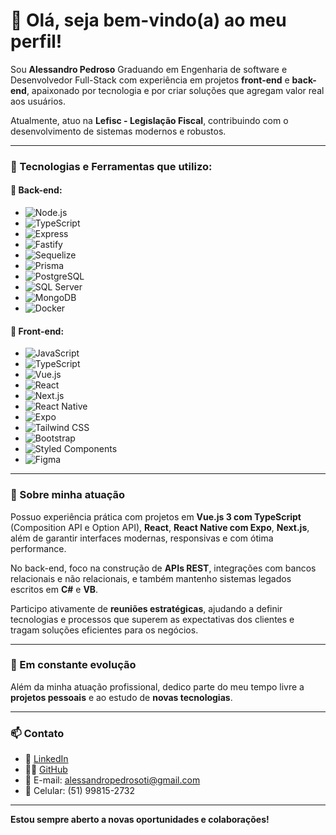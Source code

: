 # 👋 Olá, seja bem-vindo(a) ao meu perfil!

Sou **Alessandro Pedroso** Graduando em Engenharia de software e Desenvolvedor Full-Stack com experiência em projetos **front-end** e **back-end**, apaixonado por tecnologia e por criar soluções que agregam valor real aos usuários.

Atualmente, atuo na **Lefisc - Legislação Fiscal**, contribuindo com o desenvolvimento de sistemas modernos e robustos.

---

### 🚀 Tecnologias e Ferramentas que utilizo:

#### 🔧 Back-end:
- ![Node.js](https://img.shields.io/badge/-Node.js-339933?logo=nodedotjs&logoColor=white&style=flat)
- ![TypeScript](https://img.shields.io/badge/-TypeScript-3178C6?logo=typescript&logoColor=white&style=flat)
- ![Express](https://img.shields.io/badge/-Express-000000?logo=express&logoColor=white&style=flat)
- ![Fastify](https://img.shields.io/badge/-Fastify-000000?logo=fastify&logoColor=white&style=flat)
- ![Sequelize](https://img.shields.io/badge/-Sequelize-52B0E7?logo=sequelize&logoColor=white&style=flat)
- ![Prisma](https://img.shields.io/badge/-Prisma-2D3748?logo=prisma&logoColor=white&style=flat)
- ![PostgreSQL](https://img.shields.io/badge/-PostgreSQL-336791?logo=postgresql&logoColor=white&style=flat)
- ![SQL Server](https://img.shields.io/badge/-SQL%20Server-CC2927?logo=microsoftsqlserver&logoColor=white&style=flat)
- ![MongoDB](https://img.shields.io/badge/-MongoDB-47A248?logo=mongodb&logoColor=white&style=flat)
- ![Docker](https://img.shields.io/badge/-Docker-2496ED?logo=docker&logoColor=white&style=flat)

#### 🎨 Front-end:
- ![JavaScript](https://img.shields.io/badge/-JavaScript-F7DF1E?logo=javascript&logoColor=black&style=flat)
- ![TypeScript](https://img.shields.io/badge/-TypeScript-3178C6?logo=typescript&logoColor=white&style=flat)
- ![Vue.js](https://img.shields.io/badge/-Vue.js-4FC08D?logo=vuedotjs&logoColor=white&style=flat)
- ![React](https://img.shields.io/badge/-React-61DAFB?logo=react&logoColor=black&style=flat)
- ![Next.js](https://img.shields.io/badge/-Next.js-000000?logo=nextdotjs&logoColor=white&style=flat)
- ![React Native](https://img.shields.io/badge/-React%20Native-61DAFB?logo=react&logoColor=black&style=flat)
- ![Expo](https://img.shields.io/badge/-Expo-000020?logo=expo&logoColor=white&style=flat)
- ![Tailwind CSS](https://img.shields.io/badge/-TailwindCSS-06B6D4?logo=tailwindcss&logoColor=white&style=flat)
- ![Bootstrap](https://img.shields.io/badge/-Bootstrap-7952B3?logo=bootstrap&logoColor=white&style=flat)
- ![Styled Components](https://img.shields.io/badge/-Styled--Components-DB7093?logo=styled-components&logoColor=white&style=flat)
- ![Figma](https://img.shields.io/badge/-Figma-F24E1E?logo=figma&logoColor=white&style=flat)

---

### 💼 Sobre minha atuação

Possuo experiência prática com projetos em **Vue.js 3 com TypeScript** (Composition API e Option API), **React**, **React Native com Expo**, **Next.js**, além de garantir interfaces modernas, responsivas e com ótima performance.

No back-end, foco na construção de **APIs REST**, integrações com bancos relacionais e não relacionais, e também mantenho sistemas legados escritos em **C#** e **VB**.

Participo ativamente de **reuniões estratégicas**, ajudando a definir tecnologias e processos que superem as expectativas dos clientes e tragam soluções eficientes para os negócios.

---

### 🌱 Em constante evolução

Além da minha atuação profissional, dedico parte do meu tempo livre a **projetos pessoais** e ao estudo de **novas tecnologias**.

---

### 📫 Contato

- 📘 [LinkedIn](https://www.linkedin.com/in/alessandro-pedroso/)
- 🧑‍💻 [GitHub](https://github.com/AlessandroPedroso)
- 📧 E-mail: alessandropedrosoti@gmail.com
- 📱 Celular: (51) 99815-2732

---

**Estou sempre aberto a novas oportunidades e colaborações!**
